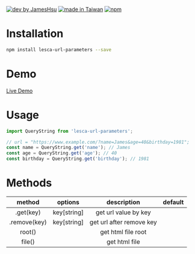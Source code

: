 [![dev by JamesHsu](https://img.shields.io/badge/Dev%20by-Jameshsu1125-green)](https://github.com/jameshsu1125/) [![made in Taiwan](https://img.shields.io/badge/Made%20in-Taiwan-orange)](https://github.com/jameshsu1125/) [![npm](https://img.shields.io/badge/npm-Jameshsu1125-red)](https://www.npmjs.com/~jameshsu1125)

# Installation

```sh
npm install lesca-url-parameters --save
```

# Demo

[Live Demo](https://jameshsu1125.github.io/lesca-url-parameters/)

# Usage

```javascript
import QueryString from 'lesca-url-parameters';

// url = "https://www.example.com/?name=James&age=40&birthday=1981";
const name = QueryString.get('name'); // James
const age = QueryString.get('age'); // 40
const birthday = QueryString.get('birthday'); // 1981
```

# Methods

|    method    |   options   |       description        | default |
| :----------: | :---------: | :----------------------: | ------: |
|  .get(key)   | key[string] |   get url value by key   |         |
| .remove(key) | key[string] | get url after remove key |         |
|    root()    |             |    get html file root    |         |
|    file()    |             |      get html file       |         |
